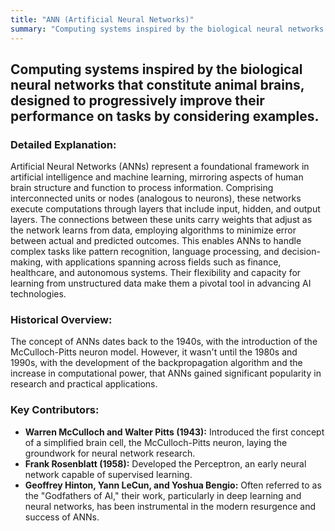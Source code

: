 ```yaml
---
title: "ANN (Artificial Neural Networks)"
summary: "Computing systems inspired by the biological neural networks that constitute animal brains, designed to progressively improve their performance on tasks by considering examples."
---
```


## Computing systems inspired by the biological neural networks that constitute animal brains, designed to progressively improve their performance on tasks by considering examples.

### Detailed Explanation:

Artificial Neural Networks (ANNs) represent a foundational framework in artificial intelligence and machine learning, mirroring aspects of human brain structure and function to process information. Comprising interconnected units or nodes (analogous to neurons), these networks execute computations through layers that include input, hidden, and output layers. The connections between these units carry weights that adjust as the network learns from data, employing algorithms to minimize error between actual and predicted outcomes. This enables ANNs to handle complex tasks like pattern recognition, language processing, and decision-making, with applications spanning across fields such as finance, healthcare, and autonomous systems. Their flexibility and capacity for learning from unstructured data make them a pivotal tool in advancing AI technologies.

### Historical Overview:

The concept of ANNs dates back to the 1940s, with the introduction of the McCulloch-Pitts neuron model. However, it wasn't until the 1980s and 1990s, with the development of the backpropagation algorithm and the increase in computational power, that ANNs gained significant popularity in research and practical applications.

### Key Contributors:

- **Warren McCulloch and Walter Pitts (1943):** Introduced the first concept of a simplified brain cell, the McCulloch-Pitts neuron, laying the groundwork for neural network research.
- **Frank Rosenblatt (1958):** Developed the Perceptron, an early neural network capable of supervised learning.
- **Geoffrey Hinton, Yann LeCun, and Yoshua Bengio:** Often referred to as the "Godfathers of AI," their work, particularly in deep learning and neural networks, has been instrumental in the modern resurgence and success of ANNs.

